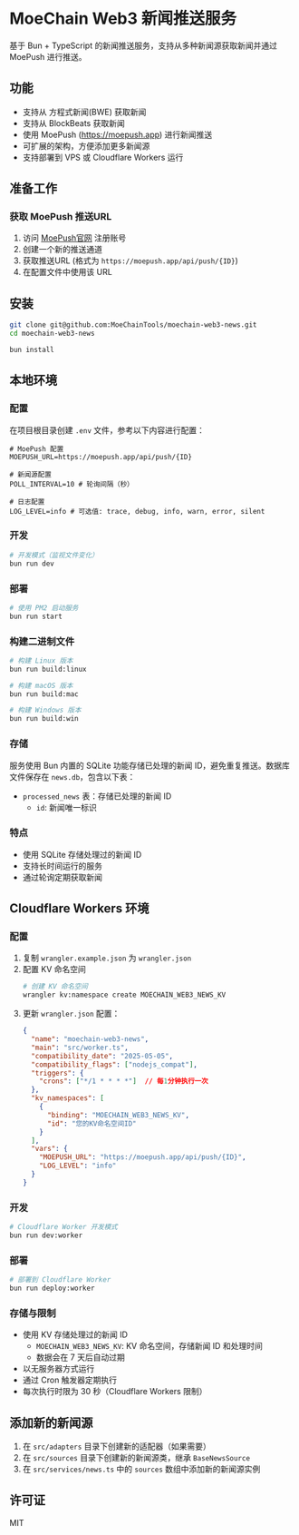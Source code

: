 # MoeChain Web3 新闻推送服务

基于 Bun + TypeScript 的新闻推送服务，支持从多种新闻源获取新闻并通过 MoePush 进行推送。

## 功能

- 支持从 方程式新闻(BWE) 获取新闻
- 支持从 BlockBeats 获取新闻
- 使用 MoePush (https://moepush.app) 进行新闻推送
- 可扩展的架构，方便添加更多新闻源
- 支持部署到 VPS 或 Cloudflare Workers 运行

## 准备工作

### 获取 MoePush 推送URL

1. 访问 [MoePush官网](https://moepush.app) 注册账号
2. 创建一个新的推送通道
3. 获取推送URL (格式为 `https://moepush.app/api/push/{ID}`)
4. 在配置文件中使用该 URL

## 安装

```bash
git clone git@github.com:MoeChainTools/moechain-web3-news.git
cd moechain-web3-news

bun install
```

## 本地环境

### 配置

在项目根目录创建 `.env` 文件，参考以下内容进行配置：

```
# MoePush 配置
MOEPUSH_URL=https://moepush.app/api/push/{ID}

# 新闻源配置
POLL_INTERVAL=10 # 轮询间隔（秒）

# 日志配置
LOG_LEVEL=info # 可选值: trace, debug, info, warn, error, silent
```

### 开发

```bash
# 开发模式（监视文件变化）
bun run dev
```

### 部署

```bash
# 使用 PM2 启动服务
bun run start
```

### 构建二进制文件

```bash
# 构建 Linux 版本
bun run build:linux

# 构建 macOS 版本
bun run build:mac

# 构建 Windows 版本
bun run build:win
```

### 存储

服务使用 Bun 内置的 SQLite 功能存储已处理的新闻 ID，避免重复推送。数据库文件保存在 `news.db`，包含以下表：

- `processed_news` 表：存储已处理的新闻 ID
  - `id`: 新闻唯一标识

### 特点

- 使用 SQLite 存储处理过的新闻 ID
- 支持长时间运行的服务
- 通过轮询定期获取新闻

## Cloudflare Workers 环境

### 配置

1. 复制 `wrangler.example.json` 为 `wrangler.json`
2. 配置 KV 命名空间
   ```bash
   # 创建 KV 命名空间
   wrangler kv:namespace create MOECHAIN_WEB3_NEWS_KV
   ```
3. 更新 `wrangler.json` 配置：
   ```json
   {
     "name": "moechain-web3-news",
     "main": "src/worker.ts",
     "compatibility_date": "2025-05-05",
     "compatibility_flags": ["nodejs_compat"],
     "triggers": {
       "crons": ["*/1 * * * *"]  // 每1分钟执行一次
     },
     "kv_namespaces": [
       {
         "binding": "MOECHAIN_WEB3_NEWS_KV",
         "id": "您的KV命名空间ID"
       }
     ],
     "vars": {
       "MOEPUSH_URL": "https://moepush.app/api/push/{ID}",
       "LOG_LEVEL": "info"
     }
   }
   ```

### 开发

```bash
# Cloudflare Worker 开发模式
bun run dev:worker
```

### 部署

```bash
# 部署到 Cloudflare Worker
bun run deploy:worker
```

### 存储与限制

- 使用 KV 存储处理过的新闻 ID
  - `MOECHAIN_WEB3_NEWS_KV`: KV 命名空间，存储新闻 ID 和处理时间
  - 数据会在 7 天后自动过期
- 以无服务器方式运行
- 通过 Cron 触发器定期执行
- 每次执行时限为 30 秒（Cloudflare Workers 限制）

## 添加新的新闻源

1. 在 `src/adapters` 目录下创建新的适配器（如果需要）
2. 在 `src/sources` 目录下创建新的新闻源类，继承 `BaseNewsSource`
3. 在 `src/services/news.ts` 中的 `sources` 数组中添加新的新闻源实例

## 许可证

MIT 